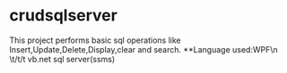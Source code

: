 # crudsqlserver

This project performs basic sql operations like Insert,Update,Delete,Display,clear and search.
**Language used:WPF\n
  \t/t/t      vb.net
              sql server(ssms)
